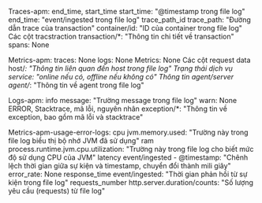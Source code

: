 Traces-apm:
    end_time, start_time
        start_time: "@timestamp trong file log"
        end_time: "event/ingested trong file log"
    trace_path_id
        trace_path: "Đường dẫn trace của transaction"
        container/id: "ID của container trong file log"
    Các cột tracstraction
        transaction/*: "Thông tin chi tiết về transaction"
    spans: None

Metrics-apm:
    traces: None
    logs: None
    Metrics: None
    Các cột request data
        host/*: "Thông tin liên quan đến host trong file log"
    Trạng thái dịch vụ
        service: "online nếu có, offline nếu không có"
    Thông tin agent/server
        agent/*: "Thông tin về agent trong file log"

Logs-apm:
    info
        message: "Trường message trong file log"
    warn: None
    ERROR, Stacktrace, mã lỗi, nguyên nhân
        exception/*: "Thông tin về exception, bao gồm mã lỗi và stacktrace"

Metrics-apm-usage-error-logs:
    cpu
        jvm.memory.used: "Trường này trong file log biểu thị bộ nhớ JVM đã sử dụng"
    ram
        process.runtime.jvm.cpu.utilization: "Trường này trong file log cho biết mức độ sử dụng CPU của JVM"
    latency
        event/ingested - @timestamp: "Chênh lệch thời gian giữa sự kiện và timestamp, chuyển đổi thành mili giây"
    error_rate: None
    response_time
        event/ingested: "Thời gian phản hồi từ sự kiện trong file log"
    requests_number
        http.server.duration/counts: "Số lượng yêu cầu (requests) từ file log"
